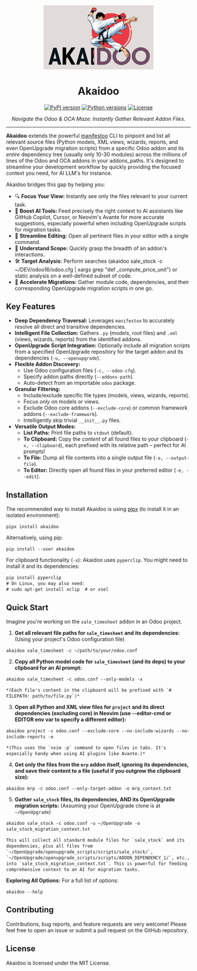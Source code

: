 <p align="center">
  <img src="assets/akaidoo.png" alt="Akaidoo Logo" width="300"/>
</p>

<h1 align="center">Akaidoo</h1>

<p align="center">
  <!-- TODO: Uncomment and update badges once set up -->
  <!-- <a href="YOUR_GITHUB_ACTIONS_LINK"><img src="YOUR_GITHUB_ACTIONS_BADGE_SVG" alt="Build Status"></a> -->
  <!-- <a href="YOUR_CODECOV_LINK"><img src="YOUR_CODECOV_BADGE_SVG" alt="Coverage Status"></a> -->
  <a href="https://pypi.org/project/akaidoo/"><img src="https://img.shields.io/pypi/v/akaidoo.svg" alt="PyPI version"></a>
  <a href="https://pypi.org/project/akaidoo/"><img src="https://img.shields.io/pypi/pyversions/akaidoo.svg" alt="Python versions"></a>
  <a href="LICENSE"><img src="https://img.shields.io/pypi/l/akaidoo.svg" alt="License"></a>
</p>

<p align="center">
  <i>Navigate the Odoo & OCA Maze: Instantly Gather Relevant Addon Files.</i>
</p>

---

**Akaidoo** extends the powerful [manifestoo](https://github.com/acsone/manifestoo) CLI to pinpoint and list all relevant source files (Python models, XML views, wizards, reports, and even OpenUpgrade migration scripts) from a specific Odoo addon and its *entire* dependency tree (usually only 10-30 modules) across the millions of lines of the Odoo and OCA addons in your addons_paths. It's designed to streamline your development workflow by quickly providing the focused context you need, for AI LLM's for instance.

Akaidoo bridges this gap by helping you:

*   🔍 **Focus Your View:** Instantly see only the files relevant to your current task.
*   🤖 **Boost AI Tools:** Feed precisely the right context to AI assistants like GitHub Copilot, Cursor, or Neovim's Avante for more accurate suggestions, especially powerful when including OpenUpgrade scripts for migration tasks.
*   📝 **Streamline Editing:** Open all pertinent files in your editor with a single command.
*   🧩 **Understand Scope:** Quickly grasp the breadth of an addon's interactions.
*   🛠️ **Target Analysis:** Perform searches (akaidoo sale_stock -c ~/DEV/odoo16/odoo.cfg | xargs grep "def _compute_price_unit") or static analysis on a well-defined subset of code.
*   🚀 **Accelerate Migrations:** Gather module code, dependencies, and their corresponding OpenUpgrade migration scripts in one go.

## Key Features

*   **Deep Dependency Traversal:** Leverages `manifestoo` to accurately resolve all direct and transitive dependencies.
*   **Intelligent File Collection:** Gathers `.py` (models, root files) and `.xml` (views, wizards, reports) from the identified addons.
*   **OpenUpgrade Script Integration:** Optionally include all migration scripts from a specified OpenUpgrade repository for the target addon and its dependencies (`-u, --openupgrade`).
*   **Flexible Addon Discovery:**
    *   Use Odoo configuration files (`-c, --odoo-cfg`).
    *   Specify addon paths directly (`--addons-path`).
    *   Auto-detect from an importable `odoo` package.
*   **Granular Filtering:**
    *   Include/exclude specific file types (models, views, wizards, reports).
    *   Focus *only* on models or views.
    *   Exclude Odoo core addons (`--exclude-core`) or common framework addons (`--exclude-framework`).
    *   Intelligently skip trivial `__init__.py` files.
*   **Versatile Output Modes:**
    *   **List Paths:** Print file paths to `stdout` (default).
    *   **To Clipboard:** Copy the *content* of all found files to your clipboard (`-x, --clipboard`), each prefixed with its relative path – perfect for AI prompts!
    *   **To File:** Dump all file contents into a single output file (`-o, --output-file`).
    *   **To Editor:** Directly open all found files in your preferred editor (`-e, --edit`).

## Installation

<!--- install-begin -->
The recommended way to install Akaidoo is using [pipx](https://pypi.org/project/pipx/) (to install it in an isolated environment):

```console
pipx install akaidoo
```

Alternatively, using pip:
```console
pip install --user akaidoo
```

For clipboard functionality (`-x`):
Akaidoo uses `pyperclip`. You might need to install it and its dependencies:
```console
pip install pyperclip
# On Linux, you may also need:
# sudo apt-get install xclip  # or xsel
```
<!--- install-end -->

## Quick Start

Imagine you're working on the `sale_timesheet` addon in an Odoo project.

1.  **Get all relevant file paths for `sale_timesheet` and its dependencies:**
    (Using your project's Odoo configuration file)
```console
akaidoo sale_timesheet -c ~/path/to/your/odoo.conf
```

2.  **Copy all Python model code for `sale_timesheet` (and its deps) to your clipboard for an AI prompt:**
```console
akaidoo sale_timesheet -c odoo.conf --only-models -x
```
    *(Each file's content in the clipboard will be prefixed with `# FILEPATH: path/to/file.py`)*

3.  **Open all Python and XML view files for `project` and its direct dependencies (excluding core) in Neovim (use --editor-cmd or EDITOR env var to specify a different editor):**
```console
akaidoo project -c odoo.conf --exclude-core --no-include-wizards --no-include-reports -e
```
    *(This uses the `nvim -p` command to open files in tabs. It's especially handy when using AI plugins like Avante.)*

4.  **Get only the files from the `mrp` addon itself, ignoring its dependencies, and save their content to a file (useful if you outgrow the clipboard size):**
```console
akaidoo mrp -c odoo.conf --only-target-addon -o mrp_context.txt
```

5.  **Gather `sale_stock` files, its dependencies, AND its OpenUpgrade migration scripts:**
    (Assuming your OpenUpgrade clone is at `~/OpenUpgrade`)
```console
akaidoo sale_stock -c odoo.conf -u ~/OpenUpgrade -o sale_stock_migration_context.txt 
```
    This will collect all standard module files for `sale_stock` and its dependencies, plus all files from `~/OpenUpgrade/openupgrade_scripts/scripts/sale_stock/`, `~/OpenUpgrade/openupgrade_scripts/scripts/ADDON_DEPENDENCY_1/`, etc., into `sale_stock_migration_context.txt`. This is powerful for feeding comprehensive context to an AI for migration tasks.

**Exploring All Options:**
For a full list of options:
```console
akaidoo --help
```

## Contributing

Contributions, bug reports, and feature requests are very welcome! Please feel free to open an issue or submit a pull request on the GitHub repository.

## License

Akaidoo is licensed under the MIT License.
